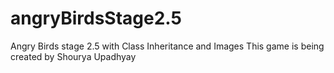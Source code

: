 # angryBirdsStage2.5
Angry Birds stage 2.5 with Class Inheritance and Images
This game is being created by Shourya Upadhyay
